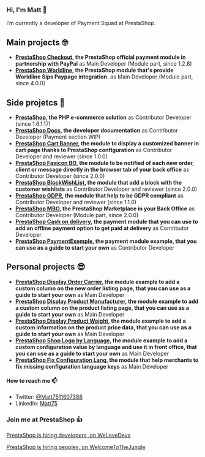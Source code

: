 ### Hi, I'm Matt 👋

I’m currently a developer of Payment Squad at PrestaShop.

## Main projects 🤓
- **[PrestaShop Checkout](https://github.com/PrestaShopCorp/ps_checkout), the PrestaShop official payment module in partnership with PayPal** as Main Developer (Module part, since 1.2.8)
- **[PrestaShop Worldline](https://github.com/PrestaShopCorp/worldline), the PrestaShop module that's provide Worldline Sips Paypage integration.** as Main Developer (Module part, since 4.0.0)

## Side projetcs 🤠 
- **[PrestaShop](https://github.com/PrestaShop), the PHP e-commerce solution** as Contributor Developer (since 1.6.1.17)
- **[PrestaShop Docs](https://github.com/PrestaShop/docs), the developer documentation** as Contributor Developer (Payment section WIP)
- **[PrestaShop Cart Banner](https://github.com/PrestaShopCorp/pscartbanner), the module to display a customized banner in cart page thanks to PrestaShop configuration** as Contributor Developer and reviewer (since 1.0.0)
- **[PrestaShop Favicon BO](https://github.com/PrestaShop/ps_faviconnotificationbo/), the module to be notified of each new order, client or message directly in the browser tab of your back office** as Contributor Developer (since 2.0.0)
- **[PrestaShop BlockWishList](https://github.com/PrestaShop/blockwishlist), the module that add a block with the customer wishlists** as Contributor Developer and reviewer (since 2.0.0)
- **[PrestaShop GDPR](https://github.com/PrestaShopCorp/psgdpr), the module that help to be GDPR compliant** as Contributor Developer and reviewer (since 1.1.0)
- **[PrestaShop MBO](https://github.com/PrestaShopCorp/ps_mbo), the PrestaShop Marketplace in your Back Office** as Contributor Developer (Module part, since 2.0.0)
- **[PrestaShop Cash on delivery](https://github.com/PrestaShop/ps_cashondelivery), the payment module that you can use to add an offline payment option to get paid at delivery** as Contributor Developer
- **[PrestaShop PaymentExemple](https://github.com/PrestaShop/paymentexample), the payment module example, that you can use as a guide to start your own** as Contributor Developer

## Personal projects 😎 
- **[PrestaShop Display Order Carrier](https://github.com/Matt75/displayordercarrier), the module example to add a custom column on the new order listing page, that you can use as a guide to start your own** as Main Developer
- **[PrestaShop Display Product Manufacturer](https://github.com/Matt75/displayproductmanufacturer), the module example to add a custom column on the product listing page, that you can use as a guide to start your own** as Main Developer
- **[PrestaShop Display Product Weight](https://github.com/Matt75/displayproductweight), the module example to add a custom information on the product price data, that you can use as a guide to start your own** as Main Developer
- **[PrestaShop Shop Logo by Language](https://github.com/Matt75/displayshoplogobylang), the module example to add a custom configuration value by language and use it in front office, that you can use as a guide to start your own** as Main Developer
- **[PrestaShop Fix Configuration Lang](https://github.com/Matt75/fixconfigurationlang), the module that help merchants to fix missing configuration language keys** as Main Developer

#### How to reach me 📫

- Twitter: [@Matt7511607388](https://twitter.com/Matt7511607388)
- LinkedIn: [Matt75](https://www.linkedin.com/in/matthias-raigne-9a729a173/)

### Join me at PrestaShop 👍

[PrestaShop is hiring developers, on WeLoveDevs](https://welovedevs.com/app/company/prestashop)

[PrestaShop is hiring peoples, on WelcomeToTheJungle](https://www.welcometothejungle.com/fr/companies/prestashop)
